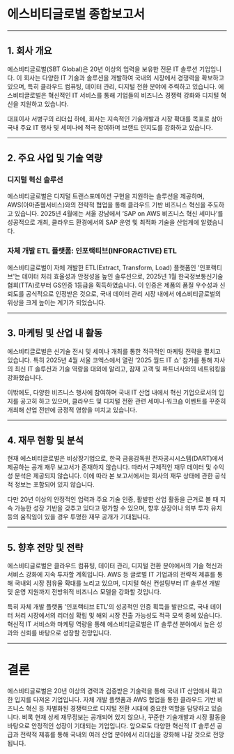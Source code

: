 # 에스비티글로벌 종합보고서

---

## 1. 회사 개요

에스비티글로벌(SBT Global)은 20년 이상의 업력을 보유한 전문 IT 솔루션 기업입니다. 이 회사는 다양한 IT 기술과 솔루션을 개발하여 국내외 시장에서 경쟁력을 확보하고 있으며, 특히 클라우드 컴퓨팅, 데이터 관리, 디지털 전환 분야에 주력하고 있습니다. 에스비티글로벌은 혁신적인 IT 서비스를 통해 기업들의 비즈니스 경쟁력 강화와 디지털 혁신을 지원하고 있습니다.

대표이사 서병구의 리더십 하에, 회사는 지속적인 기술개발과 시장 확대를 목표로 삼아 국내 주요 IT 행사 및 세미나에 적극 참여하며 브랜드 인지도를 강화하고 있습니다.

---

## 2. 주요 사업 및 기술 역량

### 디지털 혁신 솔루션
에스비티글로벌은 디지털 트랜스포메이션 구현을 지원하는 솔루션을 제공하며, AWS(아마존웹서비스)와의 전략적 협업을 통해 클라우드 기반 비즈니스 혁신을 주도하고 있습니다. 2025년 4월에는 서울 강남에서 ‘SAP on AWS 비즈니스 혁신 세미나’를 성공적으로 개최, 클라우드 환경에서의 SAP 운영 및 최적화 기술을 산업계에 알렸습니다.

### 자체 개발 ETL 플랫폼: 인포랙티브(INFORACTIVE) ETL
에스비티글로벌이 자체 개발한 ETL(Extract, Transform, Load) 플랫폼인 '인포랙티브'는 데이터 처리 효율성과 안정성을 높인 솔루션으로, 2025년 1월 한국정보통신기술협회(TTA)로부터 GS인증 1등급을 획득하였습니다. 이 인증은 제품의 품질 우수성과 신뢰도를 공식적으로 인정받은 것으로, 국내 데이터 관리 시장 내에서 에스비티글로벌의 위상을 크게 높이는 계기가 되었습니다.

---

## 3. 마케팅 및 산업 내 활동

에스비티글로벌은 신기술 전시 및 세미나 개최를 통한 적극적인 마케팅 전략을 펼치고 있습니다. 특히 2025년 4월 서울 코엑스에서 열린 ‘2025 월드 IT 쇼’ 참가를 통해 자사의 최신 IT 솔루션과 기술 역량을 대외에 알리고, 잠재 고객 및 파트너사와의 네트워킹을 강화했습니다.

이밖에도, 다양한 비즈니스 행사에 참여하며 국내 IT 산업 내에서 혁신 기업으로서의 입지를 공고히 하고 있으며, 클라우드 및 디지털 전환 관련 세미나·워크숍 이벤트를 꾸준히 개최해 산업 전반에 긍정적 영향을 미치고 있습니다.

---

## 4. 재무 현황 및 분석

현재 에스비티글로벌은 비상장기업으로, 한국 금융감독원 전자공시시스템(DART)에서 제공하는 공개 재무 보고서가 존재하지 않습니다. 따라서 구체적인 재무 데이터 및 수익성 분석은 제공되지 않습니다. 이에 따라 본 보고서에서는 회사의 재무 상태에 관한 공식적 정보는 포함되어 있지 않습니다.

다만 20년 이상의 안정적인 업력과 주요 기술 인증, 활발한 산업 활동을 근거로 볼 때 지속 가능한 성장 기반을 갖추고 있다고 평가할 수 있으며, 향후 상장이나 외부 투자 유치 등의 움직임이 있을 경우 투명한 재무 공개가 기대됩니다.

---

## 5. 향후 전망 및 전략

에스비티글로벌은 클라우드 컴퓨팅, 데이터 관리, 디지털 전환 분야에서의 기술 혁신과 서비스 강화에 지속 투자할 계획입니다. AWS 등 글로벌 IT 기업과의 전략적 제휴를 통해 국내외 시장 점유율 확대를 노리고 있으며, 디지털 혁신 컨설팅부터 IT 솔루션 개발 및 운영 지원까지 전방위적 비즈니스 모델을 강화할 것입니다.

특히 자체 개발 플랫폼 '인포랙티브 ETL'의 성공적인 인증 획득을 발판으로, 국내 데이터 처리 시장에서의 리더십 확립 및 해외 시장 진출 가능성도 적극 모색 중에 있습니다. 혁신적 IT 서비스와 마케팅 역량을 통해 에스비티글로벌은 IT 솔루션 분야에서 높은 성과와 신뢰를 바탕으로 성장할 전망입니다.

---

# 결론

에스비티글로벌은 20년 이상의 경력과 검증받은 기술력을 통해 국내 IT 산업에서 확고한 입지를 다져온 기업입니다. 자체 개발 플랫폼과 AWS 협업을 통한 클라우드 기반 비즈니스 혁신 등 차별화된 경쟁력으로 디지털 전환 시대에 중요한 역할을 담당하고 있습니다. 비록 현재 상세 재무정보는 공개되어 있지 않으나, 꾸준한 기술개발과 시장 활동을 바탕으로 안정적인 성장이 기대되는 기업입니다. 앞으로도 다양한 혁신적 IT 솔루션 공급과 전략적 제휴를 통해 국내외 여러 산업 분야에서 리더십을 강화해 나갈 것으로 전망됩니다.